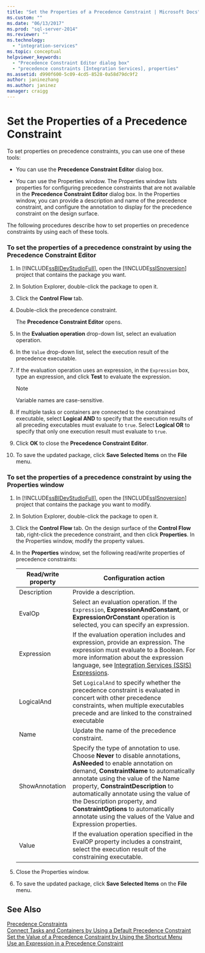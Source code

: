 ```yaml
---
title: "Set the Properties of a Precedence Constraint | Microsoft Docs"
ms.custom: ""
ms.date: "06/13/2017"
ms.prod: "sql-server-2014"
ms.reviewer: ""
ms.technology: 
  - "integration-services"
ms.topic: conceptual
helpviewer_keywords: 
  - "Precedence Constraint Editor dialog box"
  - "precedence constraints [Integration Services], properties"
ms.assetid: d990f600-5c09-4cd5-8528-0a58d79dc9f2
author: janinezhang
ms.author: janinez
manager: craigg
---
```

# Set the Properties of a Precedence Constraint
  To set properties on precedence constraints, you can use one of these tools:  
  
-   You can use the **Precedence Constraint Editor** dialog box.  
  
-   You can use the Properties window. The Properties window lists properties for configuring precedence constraints that are not available in the **Precedence Constraint Editor** dialog box. In the Properties window, you can provide a description and name of the precedence constraint, and configure the annotation to display for the precedence constraint on the design surface.  
  
 The following procedures describe how to set properties on precedence constraints by using each of these tools.  
  
### To set the properties of a precedence constraint by using the Precedence Constraint Editor  
  
1.  In [!INCLUDE[ssBIDevStudioFull](../includes/ssbidevstudiofull-md.md)], open the [!INCLUDE[ssISnoversion](../includes/ssisnoversion-md.md)] project that contains the package you want.  
  
2.  In Solution Explorer, double-click the package to open it.  
  
3.  Click the **Control Flow** tab.  
  
4.  Double-click the precedence constraint.  
  
     The **Precedence Constraint Editor** opens.  
  
5.  In the **Evaluation operation** drop-down list, select an evaluation operation.  
  
6.  In the `Value` drop-down list, select the execution result of the precedence executable.  
  
7.  If the evaluation operation uses an expression, in the `Expression` box, type an expression, and click **Test** to evaluate the expression.  
  
    > [!NOTE]  
    >  Variable names are case-sensitive.  
  
8.  If multiple tasks or containers are connected to the constrained executable, select **Logical AND** to specify that the execution results of all preceding executables must evaluate to `true`. Select **Logical OR** to specify that only one execution result must evaluate to `true`.  
  
9. Click **OK** to close the **Precedence Constraint Editor**.  
  
10. To save the updated package, click **Save Selected Items** on the **File** menu.  
  
### To set the properties of a precedence constraint by using the Properties window  
  
1.  In [!INCLUDE[ssBIDevStudioFull](../includes/ssbidevstudiofull-md.md)], open the [!INCLUDE[ssISnoversion](../includes/ssisnoversion-md.md)] project that contains the package you want to modify.  
  
2.  In Solution Explorer, double-click the package to open it.  
  
3.  Click the **Control Flow** tab. On the design surface of the **Control Flow** tab, right-click the precedence constraint, and then click **Properties**. In the Properties window, modify the property values.  
  
4.  In the **Properties** window, set the following read/write properties of precedence constraints:  
  
    |Read/write property|Configuration action|  
    |--------------------------|--------------------------|  
    |Description|Provide a description.|  
    |EvalOp|Select an evaluation operation. If the `Expression`, **ExpressionAndConstant**, or **ExpressionOrConstant** operation is selected, you can specify an expression.|  
    |Expression|If the evaluation operation includes and expression, provide an expression. The expression must evaluate to a Boolean. For more information about the expression language, see [Integration Services &#40;SSIS&#41; Expressions](expressions/integration-services-ssis-expressions.md).|  
    |LogicalAnd|Set `LogicalAnd` to specify whether the precedence constraint is evaluated in concert with other precedence constraints, when multiple executables precede and are linked to the constrained executable|  
    |Name|Update the name of the precedence constraint.|  
    |ShowAnnotation|Specify the type of annotation to use. Choose **Never** to disable annotations, **AsNeeded** to enable annotation on demand, **ConstraintName** to automatically annotate using the value of the Name property, **ConstraintDescription** to automatically annotate using the value of the Description property, and **ConstraintOptions** to automatically annotate using the values of the Value and Expression properties.|  
    |Value|If the evaluation operation specified in the EvalOP property includes a constraint, select the execution result of the constraining executable.|  
  
5.  Close the Properties window.  
  
6.  To save the updated package, click **Save Selected Items** on the **File** menu.  
  
## See Also  
 [Precedence Constraints](control-flow/precedence-constraints.md)   
 [Connect Tasks and Containers by Using a Default Precedence Constraint](../../2014/integration-services/connect-tasks-and-containers-by-using-a-default-precedence-constraint.md)   
 [Set the Value of a Precedence Constraint by Using the Shortcut Menu](../../2014/integration-services/set-the-value-of-a-precedence-constraint-by-using-the-shortcut-menu.md)   
 [Use an Expression in a Precedence Constraint](../../2014/integration-services/use-an-expression-in-a-precedence-constraint.md)  
  
  
